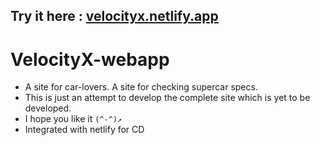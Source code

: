 ## Try it here : [velocityx.netlify.app](https://velocityx.netlify.app/)
# VelocityX-webapp
- A site for car-lovers. A site for checking supercar specs. 
- This is just an attempt to develop the complete site which is yet to be developed.
- I hope you like it ```(^-^)↗``` 
- Integrated with netlify for CD
